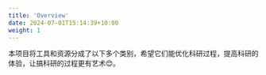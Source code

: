 ```yaml
---
title: 'Overview'
date: 2024-07-01T15:14:39+10:00
weight: 1
---
```


本项目将工具和资源分成了以下多个类别，希望它们能优化科研过程，提高科研的体验，让搞科研的过程更有艺术😊。
